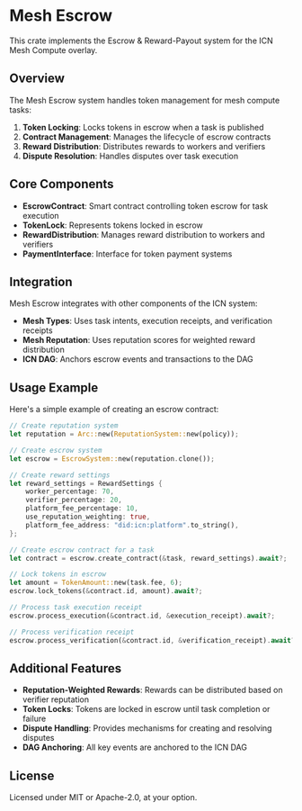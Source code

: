 # Mesh Escrow

This crate implements the Escrow & Reward-Payout system for the ICN Mesh Compute overlay.

## Overview

The Mesh Escrow system handles token management for mesh compute tasks:

1. **Token Locking**: Locks tokens in escrow when a task is published
2. **Contract Management**: Manages the lifecycle of escrow contracts
3. **Reward Distribution**: Distributes rewards to workers and verifiers
4. **Dispute Resolution**: Handles disputes over task execution

## Core Components

- **EscrowContract**: Smart contract controlling token escrow for task execution
- **TokenLock**: Represents tokens locked in escrow
- **RewardDistribution**: Manages reward distribution to workers and verifiers
- **PaymentInterface**: Interface for token payment systems

## Integration

Mesh Escrow integrates with other components of the ICN system:

- **Mesh Types**: Uses task intents, execution receipts, and verification receipts
- **Mesh Reputation**: Uses reputation scores for weighted reward distribution
- **ICN DAG**: Anchors escrow events and transactions to the DAG

## Usage Example

Here's a simple example of creating an escrow contract:

```rust
// Create reputation system
let reputation = Arc::new(ReputationSystem::new(policy));

// Create escrow system
let escrow = EscrowSystem::new(reputation.clone());

// Create reward settings
let reward_settings = RewardSettings {
    worker_percentage: 70,
    verifier_percentage: 20,
    platform_fee_percentage: 10,
    use_reputation_weighting: true,
    platform_fee_address: "did:icn:platform".to_string(),
};

// Create escrow contract for a task
let contract = escrow.create_contract(&task, reward_settings).await?;

// Lock tokens in escrow
let amount = TokenAmount::new(task.fee, 6);
escrow.lock_tokens(&contract.id, amount).await?;

// Process task execution receipt
escrow.process_execution(&contract.id, &execution_receipt).await?;

// Process verification receipt
escrow.process_verification(&contract.id, &verification_receipt).await?;
```

## Additional Features

- **Reputation-Weighted Rewards**: Rewards can be distributed based on verifier reputation
- **Token Locks**: Tokens are locked in escrow until task completion or failure
- **Dispute Handling**: Provides mechanisms for creating and resolving disputes
- **DAG Anchoring**: All key events are anchored to the ICN DAG

## License

Licensed under MIT or Apache-2.0, at your option. 